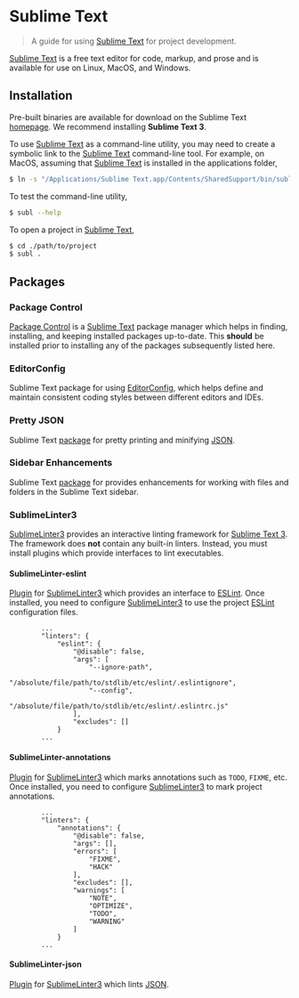 # Sublime Text

> A guide for using [Sublime Text][sublime-text] for project development.

[Sublime Text][sublime-text] is a free text editor for code, markup, and prose and is available for use on Linux, MacOS, and Windows.


## Installation

Pre-built binaries are available for download on the Sublime Text [homepage][sublime-text]. We recommend installing __Sublime Text 3__.

To use [Sublime Text][sublime-text] as a command-line utility, you may need to create a symbolic link to the [Sublime Text][sublime-text] command-line tool. For example, on MacOS, assuming that [Sublime Text][sublime-text] is installed in the applications folder,

``` bash
$ ln -s "/Applications/Sublime Text.app/Contents/SharedSupport/bin/subl" /usr/local/bin/subl
```

To test the command-line utility,

``` bash
$ subl --help
```

To open a project in [Sublime Text][sublime-text],

``` bash
$ cd ./path/to/project
$ subl .
```


## Packages

### Package Control

[Package Control][sublime-text-package-control] is a [Sublime Text][sublime-text] package manager which helps in finding, installing, and keeping installed packages up-to-date. This __should__ be installed prior to installing any of the packages subsequently listed here.


### EditorConfig

Sublime Text package for using [EditorConfig][sublime-text-editorconfig], which helps define and maintain consistent coding styles between different editors and IDEs.


### Pretty JSON

Sublime Text [package][sublime-text-pretty-json] for pretty printing and minifying [JSON][json].


### Sidebar Enhancements

Sublime Text [package][sublime-text-sidebar-enhancements] for provides enhancements for working with files and folders in the Sublime Text sidebar.


### SublimeLinter3

[SublimeLinter3][sublime-text-sublimelinter3] provides an interactive linting framework for [Sublime Text 3][sublime-text]. The framework does __not__ contain any built-in linters. Instead, you must install plugins which provide interfaces to lint executables.


#### SublimeLinter-eslint

[Plugin][sublime-text-sublimelinter-eslint] for [SublimeLinter3][sublime-text-sublimelinter3] which provides an interface to [ESLint][eslint]. Once installed, you need to configure [SublimeLinter3][sublime-text-sublimelinter3] to use the project [ESLint][eslint] configuration files.

``` text
        ...
        "linters": {
            "eslint": {
                "@disable": false,
                "args": [
                    "--ignore-path",
                    "/absolute/file/path/to/stdlib/etc/eslint/.eslintignore",
                    "--config",
                    "/absolute/file/path/to/stdlib/etc/eslint/.eslintrc.js"
                ],
                "excludes": []
            }
        ...
```

#### SublimeLinter-annotations

[Plugin][sublime-text-sublimelinter-annotations] for [SublimeLinter3][sublime-text-sublimelinter3] which marks annotations such as `TODO`, `FIXME`, etc. Once installed, you need to configure [SublimeLinter3][sublime-text-sublimelinter3] to mark project annotations.

``` text
        ...
        "linters": {
            "annotations": {
                "@disable": false,
                "args": [],
                "errors": [
                    "FIXME",
                    "HACK"
                ],
                "excludes": [],
                "warnings": [
                    "NOTE",
                    "OPTIMIZE",
                    "TODO",
                    "WARNING"
                ]
            }
        ...
```

#### SublimeLinter-json

[Plugin][sublime-text-sublimelinter-json] for [SublimeLinter3][sublime-text-sublimelinter3] which lints [JSON][json].


<section class="links">

[sublime-text]: https://www.sublimetext.com/

[sublime-text-package-control]: https://packagecontrol.io
[sublime-text-sublimelinter3]: https://github.com/SublimeLinter/SublimeLinter3
[sublime-text-sublimelinter-eslint]: https://github.com/roadhump/SublimeLinter-eslint
[sublime-text-sublimelinter-annotations]: https://github.com/SublimeLinter/SublimeLinter-annotations
[sublime-text-sublimelinter-json]: https://github.com/SublimeLinter/SublimeLinter-json
[sublime-text-editorconfig]: https://github.com/sindresorhus/editorconfig-sublime
[sublime-text-pretty-json]: https://github.com/dzhibas/SublimePrettyJson
[sublime-text-sidebar-enhancements]: https://github.com/SideBarEnhancements-org/SideBarEnhancements

[eslint]: http://eslint.org/
[json]: http://www.json.org/

</section>

<!-- /.links -->
